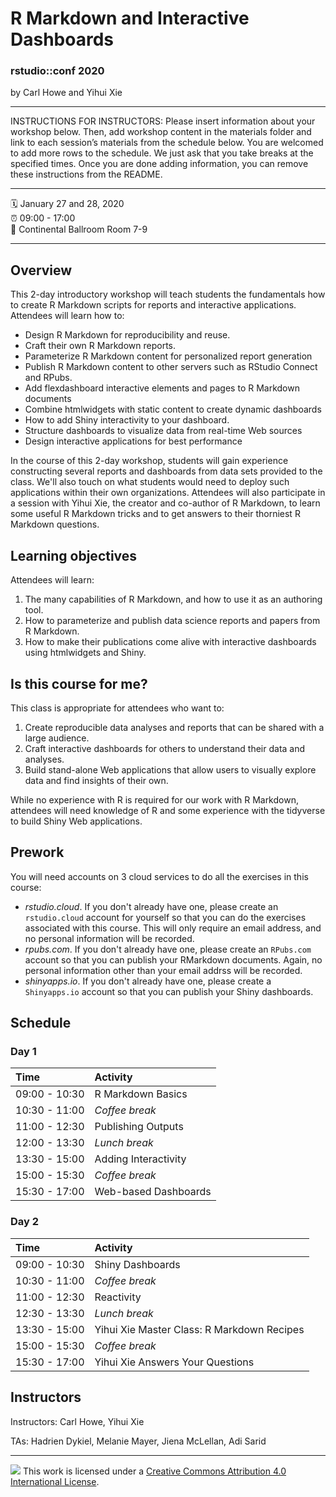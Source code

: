 R Markdown and Interactive Dashboards
================

### rstudio::conf 2020

by Carl Howe and Yihui Xie

-----

INSTRUCTIONS FOR INSTRUCTORS: Please insert information about your
workshop below. Then, add workshop content in the materials folder and
link to each session’s materials from the schedule below. You are
welcomed to add more rows to the schedule. We just ask that you take
breaks at the specified times. Once you are done adding information, you
can remove these instructions from the README.

-----

:spiral_calendar: January 27 and 28, 2020  
:alarm_clock:     09:00 - 17:00  
:hotel:           Continental Ballroom Room 7-9

-----

## Overview

This 2-day introductory workshop will teach students the fundamentals how to create R Markdown scripts for reports and interactive applications. Attendees will learn how to:

* Design R Markdown for reproducibility and reuse.
* Craft their own R Markdown reports.
* Parameterize R Markdown content for personalized report generation
* Publish R Markdown content to other servers such as RStudio Connect and RPubs.
* Add flexdashboard interactive elements and pages to R Markdown documents
* Combine htmlwidgets with static content to create dynamic dashboards
* How to add Shiny interactivity to your dashboard.
* Structure dashboards to visualize data from real-time Web sources
* Design interactive applications for best performance

In the course of this 2-day workshop, students will gain experience constructing several reports and dashboards from data sets provided to the class. We'll also touch on what students would need to deploy such applications within their own organizations. Attendees will also participate in a session with Yihui Xie, the creator and co-author of R Markdown, to learn some useful R Markdown tricks and to get answers to their thorniest R Markdown questions.



## Learning objectives

Attendees will learn:

1. The many capabilities of R Markdown, and how to use it as an authoring tool.
2. How to parameterize and publish data science reports and papers from R Markdown.
3. How to make their publications come alive with interactive dashboards using htmlwidgets and Shiny.



## Is this course for me?

This class is appropriate for attendees who want to:

1. Create reproducible data analyses and reports that can be shared with a large audience.
2. Craft interactive dashboards for others to understand their data and analyses. 
3. Build stand-alone Web applications that allow users to visually explore data and find insights of their own.

While no experience with R is required for our work with R Markdown, attendees will need knowledge of R and some experience with the tidyverse to build Shiny Web applications.



## Prework

You will need accounts on 3 cloud services to do all the exercises in this course:

- *rstudio.cloud*. If you don't already have one, please create an `rstudio.cloud` account for yourself so that you can do the exercises associated with this course. This will only require an email address, and no personal information will be recorded. 
- *rpubs.com*. If you don't already have one, please create an `RPubs.com` account so that you can publish your RMarkdown documents. Again, no personal information other than your email addrss will be recorded.
- *shinyapps.io*. If you don't already have one, please create a `Shinyapps.io` account so that you can publish your Shiny dashboards. 


## Schedule

### Day 1

| Time          | Activity         |
| :------------ | :--------------- |
| 09:00 - 10:30 | R Markdown Basics        |
| 10:30 - 11:00 | *Coffee break*   |
| 11:00 - 12:30 | Publishing Outputs       |
| 12:00 - 13:30 | *Lunch break*    |
| 13:30 - 15:00 | Adding Interactivity       |
| 15:00 - 15:30 | *Coffee break*   |
| 15:30 - 17:00 | Web-based Dashboards      |

### Day 2

| Time          | Activity         |
| :------------ | :--------------- |
| 09:00 - 10:30 | Shiny Dashboards      |
| 10:30 - 11:00 | *Coffee break*   |
| 11:00 - 12:30 | Reactivity       |
| 12:30 - 13:30 | *Lunch break*    |
| 13:30 - 15:00 | Yihui Xie Master Class: R Markdown Recipes      |
| 15:00 - 15:30 | *Coffee break*   |
| 15:30 - 17:00 | Yihui Xie Answers Your Questions        |

## Instructors

Instructors: Carl Howe, Yihui Xie

TAs: Hadrien Dykiel, Melanie Mayer, Jiena McLellan, Adi Sarid

-----

![](https://i.creativecommons.org/l/by/4.0/88x31.png) This work is
licensed under a [Creative Commons Attribution 4.0 International
License](https://creativecommons.org/licenses/by/4.0/).

